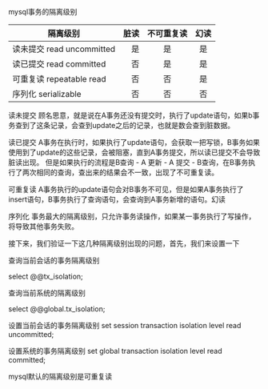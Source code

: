 mysql事务的隔离级别

| 隔离级别        | 脏读   |  不可重复读  | 幻读 | 
| --------       | -----:  | :----:  | :----:  |
| 读未提交 read uncommitted       | 是   |   是     | 是 |
| 读已提交 read committed       | 否   |   是   |  是  |
| 可重复读 repeatable read       | 否    |  否  | 是 | 
| 序列化   serializable      |    否  |  否  | 否






读未提交
顾名思意，就是说在A事务还没有提交时，执行了update语句，如果b事务查到了这条记录，会查到update之后的记录，也就是数会查到脏数据。

读已提交
A事务在执行时，如果执行了update语句，会获取一把写锁，B事务如果使用到了update的这些记录，会被阻塞，直到A事务提交，所以读已提交不会导致脏读出现。
但是如果执行的流程是B查询 - A 更新 - A 提交 - B查询，在B事务执行了两次相同的查询，查出来的结果会不一致，出现了不可重复读。

可重复读
A事务执行的update语句会对B事务不可见，但是如果A事务执行了insert语句，B事务执行了查询语句，会查询到A事务新增的语句。幻读

序列化
事务最大的隔离级别，只允许事务读操作，如果某一事务执行了写操作，将导致其他事务失败。


接下来，我们验证一下这几种隔离级别出现的问题，首先，我们来设置一下

查询当前会话的事务隔离级别

select @@tx_isolation;

查询当前系统的隔离级别

select @@global.tx_isolation;

设置当前会话的事务隔离级别
set session transaction isolation level read uncommitted;

设置系统的事务隔离级别
set global transaction isolation level read committed;





mysql默认的隔离级别是可重复读


